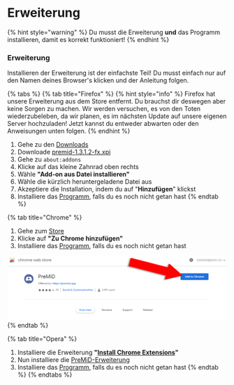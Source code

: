 # Erweiterung

{% hint style="warning" %}
 Du musst die Erweiterung **und** das Programm installieren, damit es korrekt funktioniert!
{% endhint %}

### Erweiterung

Installieren der Erweiterung ist der einfachste Teil! Du musst einfach nur auf den Namen deines Browser's klicken und der Anleitung folgen.

{% tabs %}
{% tab title="Firefox" %}
{% hint style="info" %}
Firefox hat unsere Erweiterung aus dem Store entfernt. Du brauchst dir deswegen aber keine Sorgen zu machen. Wir werden versuchen, es von den Toten wiederzubeleben, da wir planen, es im nächsten Update auf unsere eigenen Server hochzuladen! Jetzt kannst du entweder abwarten oder den Anweisungen unten folgen.
{% endhint %}

1. Gehe zu den [Downloads](https://github.com/PreMiD/PreMiD/releases)
2. Downloade [premid-1.3.1.2-fx.xpi](https://github.com/PreMiD/PreMiD/releases)
3. Gehe zu `about:addons`
4. Klicke auf das kleine Zahnrad oben rechts
5. Wähle **"Add-on aus Datei installieren"**
6. Wähle die kürzlich heruntergeladene Datei aus
7. Akzeptiere die Installation, indem du auf "**Hinzufügen**" klickst
8. Installiere das [Programm](application.md), falls du es noch nicht getan hast
{% endtab %}

{% tab title="Chrome" %}
1. Gehe zum [Store](https://chrome.google.com/webstore/detail/premid/agjnjboanicjcpenljmaaigopkgdnihi?authuser=0&hl=en)
2. Klicke auf **"Zu Chrome hinzufügen"**
3. Installiere das [Programm](application.md), falls du es noch nicht getan hast

![Chrome Web Store](../.gitbook/assets/add-to-chrome_edited.png)
{% endtab %}

{% tab title="Opera" %}
1. Installiere die Erweiterung **"**[**Install Chrome Extensions**](https://addons.opera.com/en/extensions/details/install-chrome-extensions/)**"**
2. Nun installiere die [PreMiD-Erweiterung](https://chrome.google.com/webstore/detail/premid/agjnjboanicjcpenljmaaigopkgdnihi)
3. Installiere das [Programm](application.md), falls du es noch nicht getan hast
{% endtab %}
{% endtabs %}

